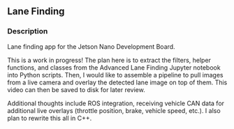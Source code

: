 ## Lane Finding

### Description

Lane finding app for the Jetson Nano Development Board.

This is a work in progress! The plan here is to extract the filters, helper functions, and classes from the Advanced Lane Finding Jupyter notebook into Python scripts. Then, I would like to assemble a pipeline to pull images from a live camera and overlay the detected lane image on top of them. This video can then be saved to disk for later review.

Additional thoughts include ROS integration, receiving vehicle CAN data for additional live overlays (throttle position, brake, vehicle speed, etc.). I also plan to rewrite this all in C++.
